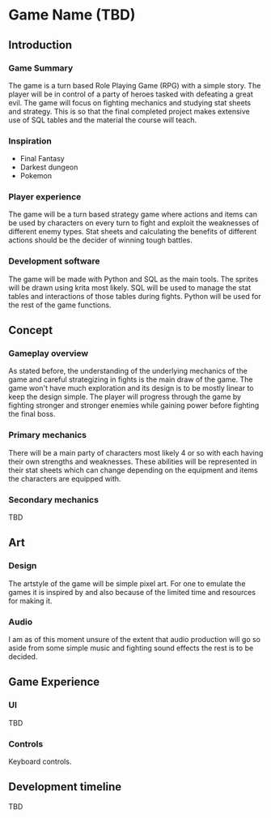 # Game Name (TBD)
## Introduction
### Game Summary
The game is a turn based Role Playing Game (RPG) with a simple story. The player will be in control of a party of heroes tasked with defeating a great evil. The game will focus on fighting mechanics and studying stat sheets and strategy. This is so that the final completed project makes extensive use of SQL tables and the material the course will teach.

	
### Inspiration
 - Final Fantasy
 - Darkest dungeon
 - Pokemon


### Player experience
The game will be a turn based strategy game where actions and items can be used by characters on every turn to fight and exploit the weaknesses of different enemy types. Stat sheets and calculating the benefits of different actions should be the decider of winning tough battles.

	
### Development software
The game will be made with Python and SQL as the main tools. The sprites will be drawn using krita most likely. SQL will be used to manage the stat tables and interactions of those tables during fights. Python will be used for the rest of the game functions.

## Concept
### Gameplay overview
As stated before, the understanding of the underlying mechanics of the game and careful strategizing in fights is the main draw of the game. The game won't have much exploration and its design is to be mostly linear to keep the design simple. The player will progress through the game by fighting stronger and stronger enemies while gaining power before fighting the final boss. 

### Primary mechanics
There will be a main party of characters most likely 4 or so with each having their own strengths and weaknesses. These abilities will be represented in their stat sheets which can change depending on the equipment and items the characters are equipped with.

### Secondary mechanics
TBD

## Art
### Design
The artstyle of the game will be simple pixel art. For one to emulate the games it is inspired by and also because of the limited time and resources for making it. 
	
### Audio
I am as of this moment unsure of the extent that audio production will go so aside from some simple music and fighting sound effects the rest is to be decided.

## Game Experience
### UI
TBD
### Controls
Keyboard controls.

## Development timeline
TBD
